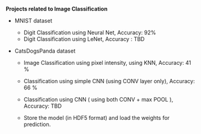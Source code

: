 **Projects related to Image Classification**

* MNIST dataset
  * Digit Classification using Neural Net, Accuracy: 92%
  * Digit Classification using LeNet, Accuracy : TBD

* CatsDogsPanda dataset
   * Image Classification using pixel intensity, using KNN, Accuracy: 41 %
   * Classification using simple CNN (using CONV layer only), Accuracy: 66 %
   * Classification using CNN ( using both CONV + max POOL ), Accuracy: TBD
   
   * Store the model (in HDF5 format) and load the weights for prediction.
